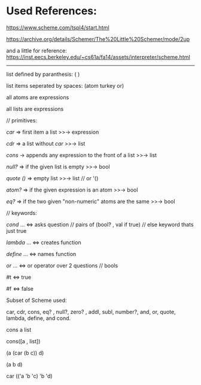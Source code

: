 # Used References:
https://www.scheme.com/tspl4/start.html

https://archive.org/details/Schemer/The%20Little%20Schemer/mode/2up

and a little for reference: https://inst.eecs.berkeley.edu/~cs61a/fa14/assets/interpreter/scheme.html

---

list defined by paranthesis: ( )

list items seperated by spaces: (atom turkey or)

all atoms are expressions

all lists are expressions


// primitives:

*car* => first item a list >>-> expression

*cdr* => a list without *car* >>-> list

*cons* -> appends any expression to the front of a list >>-> list

*null?* => if the given list is empty >>-> bool

*quote ()* => empty list >>-> list // or '()

*atom?* => if the given expression is an atom >>-> bool

*eq?* => if the two given "non-numeric" atoms are the same >>-> bool


// keywords:

*cond* ... <=> asks question // pairs of (bool? , val if true) // else keyword thats just true

*lambda* ... <=> creates function

*define* ... <=> names function

*or* ... <=> or operator over 2 questions // bools


#t <=> true

#f <=> false


Subset of Scheme used:

car, cdr, cons, eq? , null?, zero? , addl, subl, number?, and, or, quote, lambda, define, and cond.


cons a list

cons([a , list])

(a (car (b c)) d)

(a b d)

car (('a 'b 'c) 'b 'd)